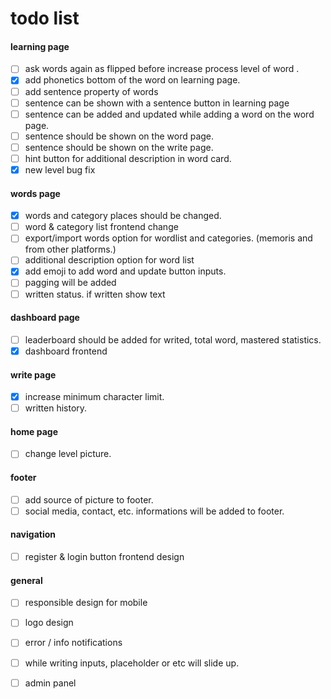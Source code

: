 # todo list

#### learning page
- [ ]  ask words again as flipped before increase process level of word .
- [x]  add phonetics bottom of the word on learning page.
- [ ]  add sentence property of words
  - [ ]  sentence can be shown with a sentence button in learning page
  - [ ]  sentence can be added and updated while adding a word on the word page.
  - [ ]  sentence should be shown on the word page.
  - [ ]  sentence should be shown on the write page.
- [ ]  hint button for additional description in word card.
- [x]  new level bug fix
#### words page
- [x]  words and category places should be changed.
- [ ]  word & category list frontend change
- [ ]  export/import words option for wordlist and categories. (memoris and from other platforms.)
- [ ]  additional description option for word list
- [x]  add emoji to add word and update button inputs.
- [ ]  pagging will be added
- [ ]  written status. if written show text
#### dashboard page
- [ ]  leaderboard should be added for writed, total word, mastered statistics.
- [x]  dashboard frontend
#### write page
- [x]  increase minimum character limit.
- [ ]  written history.
#### home page
- [ ]  change level picture.
#### footer
- [ ]  add source of picture to footer.
- [ ]  social media, contact, etc. informations will be added to footer.
#### navigation
- [ ]  register & login button frontend design
#### general
- [ ]  responsible design for mobile
- [ ]  logo design
- [ ]  error / info notifications
- [ ]  while writing inputs, placeholder or etc will slide up.
- [ ]  admin panel


